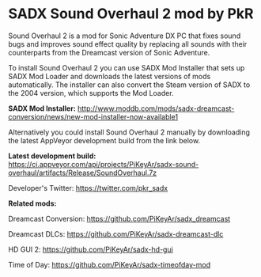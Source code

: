 # SADX Sound Overhaul 2 mod by PkR

Sound Overhaul 2 is a mod for Sonic Adventure DX PC that fixes sound bugs and improves sound effect quality by replacing all sounds with their counterparts from the Dreamcast version of Sonic Adventure. 

To install Sound Overhaul 2 you can use SADX Mod Installer that sets up SADX Mod Loader and downloads the latest versions of mods automatically. The installer can also convert the Steam version of SADX to the 2004 version, which supports the Mod Loader. 

**SADX Mod Installer:** http://www.moddb.com/mods/sadx-dreamcast-conversion/news/new-mod-installer-now-available1

Alternatively you could install Sound Overhaul 2 manually by downloading the latest AppVeyor development build from the link below.

**Latest development build:** https://ci.appveyor.com/api/projects/PiKeyAr/sadx-sound-overhaul/artifacts/Release/SoundOverhaul.7z

Developer's Twitter: https://twitter.com/pkr_sadx

**Related mods:**

Dreamcast Conversion: https://github.com/PiKeyAr/sadx_dreamcast

Dreamcast DLCs: https://github.com/PiKeyAr/sadx-dreamcast-dlc

HD GUI 2: https://github.com/PiKeyAr/sadx-hd-gui

Time of Day: https://github.com/PiKeyAr/sadx-timeofday-mod
